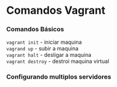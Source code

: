 # Comandos Vagrant

### Comandos Básicos

`vagrant init` - iniciar maquina   
`vagrand up` - subir a maquina   
`vagrant halt` - desligar a maquina   
`vagrant destroy` - destroi maquina virtual   

### Configurando multiplos servidores


